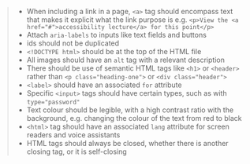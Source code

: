 > - When including a link in a page, `<a>` tag should encompass text that makes it explicit what the link purpose is e.g. `<p>View the <a href="#">accessibility lecture</a> for this point</p>`
> - Attach `aria-labels` to inputs like text fields and buttons
> - ids should not be duplicated
> - `<!DOCTYPE html>` should be at the top of the HTML file
> - All images should have an `alt` tag with a relevant description
> - There should be use of semantic HTML tags like `<h1>` or `<header>` rather than `<p class="heading-one">` or `<div class="header">`
> - `<label>` should have an associated `for` attribute 
> - Specific `<input>` tags should have certain types, such as with `type="password"`
> - Text colour should be legible, with a high contrast ratio with the background, e.g. changing the colour of the text from red to black
> - `<html>` tag should have an associated `lang` attribute for screen readers and voice assistants
> - HTML tags should always be closed, whether there is another closing tag, or it is self-closing